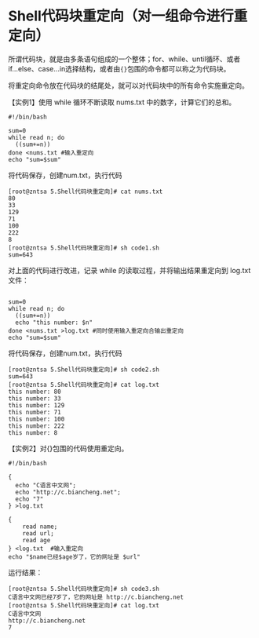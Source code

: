 # Shell代码块重定向（对一组命令进行重定向）
所谓代码块，就是由多条语句组成的一个整体；for、while、until循环、或者if...else、case...in选择结构，或者由`{}`包围的命令都可以称之为代码块。

将重定向命令放在代码块的结尾处，就可以对代码块中的所有命令实施重定向。

【实例1】使用 while 循环不断读取 nums.txt 中的数字，计算它们的总和。
```shell
#!/bin/bash

sum=0
while read n; do
  ((sum+=n))
done <nums.txt #输入重定向
echo "sum=$sum"
```
将代码保存，创建num.txt，执行代码
```shell
[root@zntsa 5.Shell代码块重定向]# cat nums.txt 
80
33
129
71
100
222
8
[root@zntsa 5.Shell代码块重定向]# sh code1.sh 
sum=643
```
对上面的代码进行改进，记录 while 的读取过程，并将输出结果重定向到 log.txt 文件：
```shell

sum=0
while read n; do
  ((sum+=n))
  echo "this number: $n"
done <nums.txt >log.txt #同时使用输入重定向合输出重定向
echo "sum=$sum"
```
将代码保存，创建num.txt，执行代码
```shell
[root@zntsa 5.Shell代码块重定向]# sh code2.sh 
sum=643
[root@zntsa 5.Shell代码块重定向]# cat log.txt 
this number: 80
this number: 33
this number: 129
this number: 71
this number: 100
this number: 222
this number: 8
```
【实例2】对{}包围的代码使用重定向。
```shell
#!/bin/bash

{
  echo "C语言中文网";
  echo "http://c.biancheng.net";
  echo "7"
} >log.txt

{
    read name;
    read url;
    read age
} <log.txt  #输入重定向
echo "$name已经$age岁了，它的网址是 $url"
```
运行结果：
```shell
[root@zntsa 5.Shell代码块重定向]# sh code3.sh 
C语言中文网已经7岁了，它的网址是 http://c.biancheng.net
[root@zntsa 5.Shell代码块重定向]# cat log.txt 
C语言中文网
http://c.biancheng.net
7
```